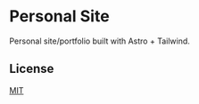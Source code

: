# Personal Site

Personal site/portfolio built with Astro + Tailwind.

## License

[MIT](./LICENSE)

